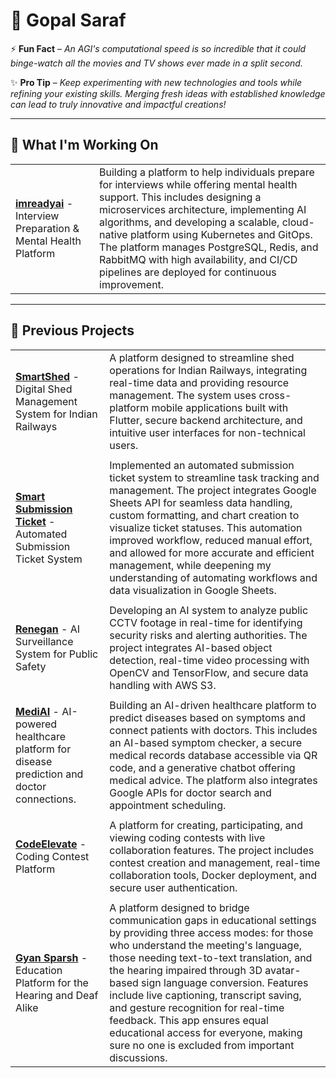 # 🌟 Gopal Saraf

⚡ **Fun Fact** – _An AGI's computational speed is so incredible that it could binge-watch all the movies and TV shows ever made in a split second._

✨ **Pro Tip** – _Keep experimenting with new technologies and tools while refining your existing skills. Merging fresh ideas with established knowledge can lead to truly innovative and impactful creations!_

---

## 🚀 **What I'm Working On**

<table>
  <tr>
    <td>
      <a href="https://github.com/orgs/InterviewAndHealth/repositories"
        ><strong>imreadyai</strong></a
      >
      - Interview Preparation & Mental Health Platform
    </td>
    <td>
      Building a platform to help individuals prepare for interviews while
      offering mental health support. This includes designing a microservices
      architecture, implementing AI algorithms, and developing a scalable,
      cloud-native platform using Kubernetes and GitOps. The platform manages
      PostgreSQL, Redis, and RabbitMQ with high availability, and CI/CD
      pipelines are deployed for continuous improvement.
    </td>
  </tr>
</table>

---

## 🌟 **Previous Projects**

<table>
  <tr>
    <td>
      <a href="https://github.com/orgs/SmartShed/repositories"
        ><strong>SmartShed</strong></a
      >
      - Digital Shed Management System for Indian Railways
    </td>
    <td>
      A platform designed to streamline shed operations for Indian Railways,
      integrating real-time data and providing resource management. The system
      uses cross-platform mobile applications built with Flutter, secure backend
      architecture, and intuitive user interfaces for non-technical users.
    </td>
  </tr>
  <tr>
    <td></td>
    <td></td>
  </tr>
  <tr>
    <td>
      <a href="https://github.com/orgs/Smart-Submission-Ticket/repositories"
        ><strong>Smart Submission Ticket</strong></a
      >
      - Automated Submission Ticket System
    </td>
    <td>
      Implemented an automated submission ticket system to streamline task
      tracking and management. The project integrates Google Sheets API for
      seamless data handling, custom formatting, and chart creation to visualize
      ticket statuses. This automation improved workflow, reduced manual effort,
      and allowed for more accurate and efficient management, while deepening my
      understanding of automating workflows and data visualization in Google
      Sheets.
    </td>
  </tr>
  <tr>
    <td></td>
    <td></td>
  </tr>
  <tr>
    <td>
      <a href="https://github.com/orgs/TeamRenegan/repositories"
        ><strong>Renegan</strong></a
      >
      - AI Surveillance System for Public Safety
    </td>
    <td>
      Developing an AI system to analyze public CCTV footage in real-time for
      identifying security risks and alerting authorities. The project
      integrates AI-based object detection, real-time video processing with
      OpenCV and TensorFlow, and secure data handling with AWS S3.
    </td>
  </tr>
  <tr>
    <td></td>
    <td></td>
  </tr>
  <tr>
    <td>
      <a href="https://github.com/orgs/Medi-AI/repositories" target="_blank"
        ><strong>MediAI</strong></a
      >
      - AI-powered healthcare platform for disease prediction and doctor
      connections.
    </td>
    <td>
      Building an AI-driven healthcare platform to predict diseases based on
      symptoms and connect patients with doctors. This includes an AI-based
      symptom checker, a secure medical records database accessible via QR code,
      and a generative chatbot offering medical advice. The platform also
      integrates Google APIs for doctor search and appointment scheduling.
    </td>
  </tr>
  <tr>
    <td></td>
    <td></td>
  </tr>
  <tr>
    <td>
      <a href="https://github.com/orgs/Code-Elevate/repositories"
        ><strong>CodeElevate</strong></a
      >
      - Coding Contest Platform
    </td>
    <td>
      A platform for creating, participating, and viewing coding contests with
      live collaboration features. The project includes contest creation and
      management, real-time collaboration tools, Docker deployment, and secure
      user authentication.
    </td>
  </tr>
  <tr>
    <td></td>
    <td></td>
  </tr>
  <tr>
    <td>
      <a href="https://github.com/Gyan-Sparsh/Gyan-Sparsh"
        ><strong>Gyan Sparsh</strong></a
      >
      - Education Platform for the Hearing and Deaf Alike
    </td>
    <td>
      A platform designed to bridge communication gaps in educational settings by providing three access modes: for those who understand the meeting's language, those needing text-to-text translation, and the hearing impaired through 3D avatar-based sign language conversion. Features include live captioning, transcript saving, and gesture recognition for real-time feedback. This app ensures equal educational access for everyone, making sure no one is excluded from important discussions.
    </td>
  </tr>
</table>
